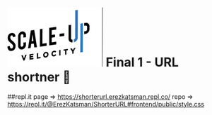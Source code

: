 # ![Scale-Up Velocity](./readme-files/logo-main.png) Final 1 - URL shortner 📎

##repl.it
page => https://shorterurl.erezkatsman.repl.co/
repo => https://repl.it/@ErezKatsman/ShorterURL#frontend/public/style.css

